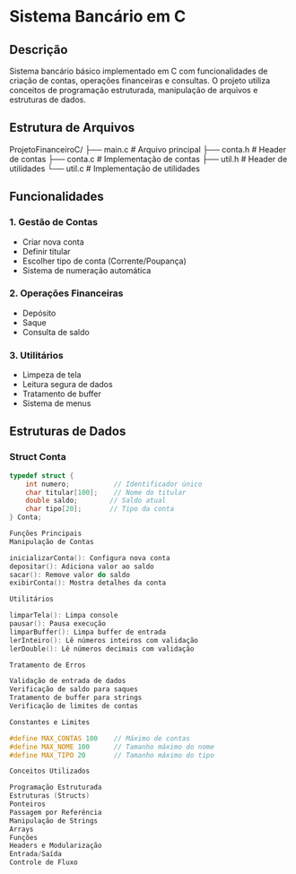 # Sistema Bancário em C

## Descrição
Sistema bancário básico implementado em C com funcionalidades de criação de contas, operações financeiras e consultas. O projeto utiliza conceitos de programação estruturada, manipulação de arquivos e estruturas de dados.

## Estrutura de Arquivos

ProjetoFinanceiroC/
├── main.c         # Arquivo principal
├── conta.h        # Header de contas
├── conta.c        # Implementação de contas
├── util.h         # Header de utilidades
└── util.c         # Implementação de utilidades
## Funcionalidades

### 1. Gestão de Contas
* Criar nova conta
* Definir titular
* Escolher tipo de conta (Corrente/Poupança)
* Sistema de numeração automática

### 2. Operações Financeiras
* Depósito
* Saque
* Consulta de saldo

### 3. Utilitários
* Limpeza de tela
* Leitura segura de dados
* Tratamento de buffer
* Sistema de menus

## Estruturas de Dados

### Struct Conta
```c
typedef struct {
    int numero;           // Identificador único
    char titular[100];    // Nome do titular
    double saldo;        // Saldo atual
    char tipo[20];       // Tipo da conta
} Conta;

Funções Principais
Manipulação de Contas

inicializarConta(): Configura nova conta
depositar(): Adiciona valor ao saldo
sacar(): Remove valor do saldo
exibirConta(): Mostra detalhes da conta

Utilitários

limparTela(): Limpa console
pausar(): Pausa execução
limparBuffer(): Limpa buffer de entrada
lerInteiro(): Lê números inteiros com validação
lerDouble(): Lê números decimais com validação

Tratamento de Erros

Validação de entrada de dados
Verificação de saldo para saques
Tratamento de buffer para strings
Verificação de limites de contas

Constantes e Limites

#define MAX_CONTAS 100    // Máximo de contas
#define MAX_NOME 100      // Tamanho máximo do nome
#define MAX_TIPO 20       // Tamanho máximo do tipo

Conceitos Utilizados

Programação Estruturada
Estruturas (Structs)
Ponteiros
Passagem por Referência
Manipulação de Strings
Arrays
Funções
Headers e Modularização
Entrada/Saída
Controle de Fluxo
